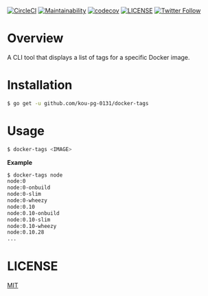 [![CircleCI](https://circleci.com/gh/kou-pg-0131/docker-tags/tree/main.svg?style=shield)](https://circleci.com/gh/kou-pg-0131/docker-tags/tree/main)
[![Maintainability](https://api.codeclimate.com/v1/badges/009887ace72c96268bb1/maintainability)](https://codeclimate.com/github/kou-pg-0131/docker-tags/maintainability)
[![codecov](https://codecov.io/gh/kou-pg-0131/docker-tags/branch/main/graph/badge.svg?token=CUunJTFrLa)](https://codecov.io/gh/kou-pg-0131/docker-tags)
[![LICENSE](https://img.shields.io/github/license/kou-pg-0131/docker-tags?style=plastic)](./LICENSE)
[![Twitter Follow](https://img.shields.io/twitter/follow/kou_pg_0131?style=social)](https://twitter.com/kou_pg_0131)

# Overview

A CLI tool that displays a list of tags for a specific Docker image.

# Installation

```bash
$ go get -u github.com/kou-pg-0131/docker-tags
```

# Usage

```bash
$ docker-tags <IMAGE>
```

**Example**

```bash
$ docker-tags node
node:0
node:0-onbuild
node:0-slim
node:0-wheezy
node:0.10
node:0.10-onbuild
node:0.10-slim
node:0.10-wheezy
node:0.10.28
...
```

# LICENSE

[MIT](./LICENSE)
